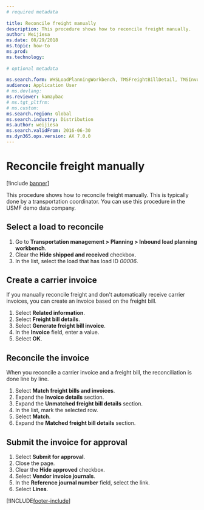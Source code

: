 ```yaml
--- 
# required metadata 
 
title: Reconcile freight manually
description: This procedure shows how to reconcile freight manually. 
author: Weijiesa
ms.date: 08/29/2018
ms.topic: how-to 
ms.prod:  
ms.technology:  
 
# optional metadata 
 
ms.search.form: WHSLoadPlanningWorkbench, TMSFreightBillDetail, TMSInvoiceTable, TMSFreightBillInvoiceReconcile, TMSInvoiceJournal, LedgerJournalTable, LedgerJournalTransDaily, TMSFBDetailReconcile, WHSInboundLoadPlanningWorkbench
audience: Application User 
# ms.devlang:  
ms.reviewer: kamaybac
# ms.tgt_pltfrm:  
# ms.custom:  
ms.search.region: Global
ms.search.industry: Distribution
ms.author: weijiesa
ms.search.validFrom: 2016-06-30 
ms.dyn365.ops.version: AX 7.0.0 
---
```

# Reconcile freight manually

[!include [banner](../../includes/banner.md)]

This procedure shows how to reconcile freight manually. This is typically done by a transportation coordinator. You can use this procedure in the USMF demo data company.

## Select a load to reconcile

1. Go to **Transportation management \> Planning \> Inbound load planning workbench**.
2. Clear the **Hide shipped and received** checkbox.
3. In the list, select the load that has load ID *00006*.

## Create a carrier invoice

If you manually reconcile freight and don't automatically receive carrier invoices, you can create an invoice based on the freight bill.

1. Select **Related information**.
2. Select **Freight bill details**.
3. Select **Generate freight bill invoice**.
4. In the **Invoice** field, enter a value.
5. Select **OK**.

## Reconcile the invoice

When you reconcile a carrier invoice and a freight bill, the reconciliation is done line by line.

1. Select **Match freight bills and invoices**.
2. Expand the **Invoice details** section.
3. Expand the **Unmatched freight bill details** section.
4. In the list, mark the selected row.
5. Select **Match**.
6. Expand the **Matched freight bill details** section.

## Submit the invoice for approval

1. Select **Submit for approval**.
2. Close the page.
3. Clear the **Hide approved** checkbox.
4. Select **Vendor invoice journals**.
5. In the **Reference journal number** field, select the link.
6. Select **Lines**.

[!INCLUDE[footer-include](../../../includes/footer-banner.md)]
